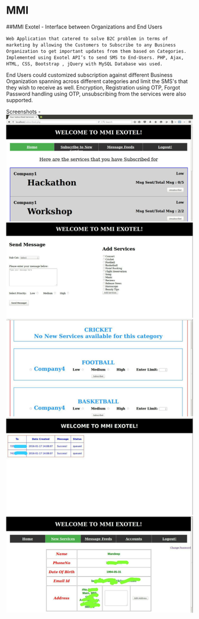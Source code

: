 # MMI
##MMI Exotel -  Interface between Organizations and End Users

`Web Application that catered to solve B2C problem in terms of marketing by allowing the Customers to Subscribe to any Business Organization to get important updates from them based on Categories. Implemented using Exotel API’s to send SMS to End-Users. PHP, Ajax, HTML, CSS, Bootstrap , jQuery with MySQL Database was used.`

End Users could customized subscription against different Business Organization spanning across different categories and limit the SMS's that they wish to receive as well. 
Encryption, Registration using OTP, Forgot Password handling using OTP, unsubscribing from the services were also supported.

Screenshots -
<br>
<img src="images/Image003.jpeg" /> <br/>
<img src="images/Image004.jpeg" /> <br/>
<img src="images/Image002.jpeg" /> <br/>
<img src="images/Image001.jpeg" /> <br/>
<img src="images/Image005.jpeg" /> <br/>
